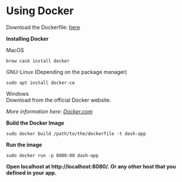 # Using Docker  

Download the Dockerfile: [here](https://raw.githubusercontent.com/arcelioeperez/dash-app/gh-pages/Dockerfile)

**Installing Docker**  

MacOS  
```
brew cask install docker
```  

GNU-Linux (Depending on the package manager)  
```
sudo apt install docker-ce
```  

Windows  
Download from the official Docker website.  

*More information here: [Docker.com](https://docs.docker.com/get-docker/)*  

**Build the Docker Image**    
```
sudo docker build /path/to/the/dockerfile -t dash-app
```  

**Run the image**    

```
sudo docker run -p 8080:80 dash-app
```  

**Open localhost at http://localhost:8080/. Or any other host that you defined in your app.**  
